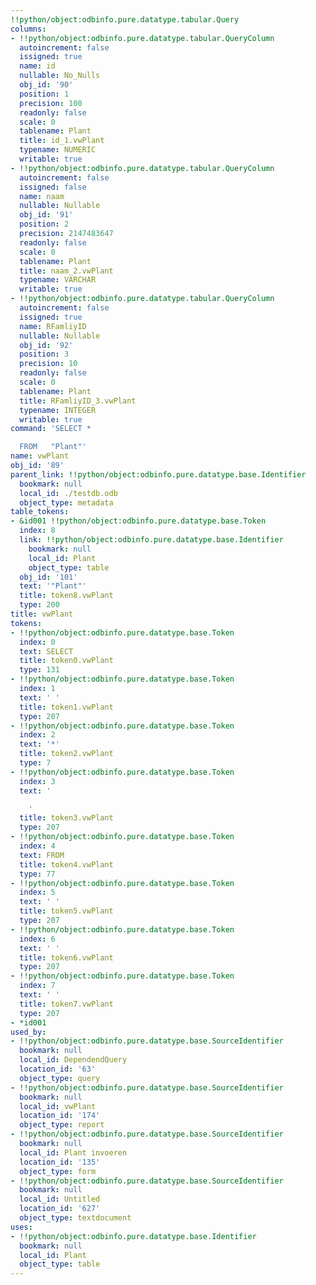 ```yaml
---
!!python/object:odbinfo.pure.datatype.tabular.Query
columns:
- !!python/object:odbinfo.pure.datatype.tabular.QueryColumn
  autoincrement: false
  issigned: true
  name: id
  nullable: No_Nulls
  obj_id: '90'
  position: 1
  precision: 100
  readonly: false
  scale: 0
  tablename: Plant
  title: id_1.vwPlant
  typename: NUMERIC
  writable: true
- !!python/object:odbinfo.pure.datatype.tabular.QueryColumn
  autoincrement: false
  issigned: false
  name: naam
  nullable: Nullable
  obj_id: '91'
  position: 2
  precision: 2147483647
  readonly: false
  scale: 0
  tablename: Plant
  title: naam_2.vwPlant
  typename: VARCHAR
  writable: true
- !!python/object:odbinfo.pure.datatype.tabular.QueryColumn
  autoincrement: false
  issigned: true
  name: RFamliyID
  nullable: Nullable
  obj_id: '92'
  position: 3
  precision: 10
  readonly: false
  scale: 0
  tablename: Plant
  title: RFamliyID_3.vwPlant
  typename: INTEGER
  writable: true
command: 'SELECT *

  FROM   "Plant"'
name: vwPlant
obj_id: '89'
parent_link: !!python/object:odbinfo.pure.datatype.base.Identifier
  bookmark: null
  local_id: ./testdb.odb
  object_type: metadata
table_tokens:
- &id001 !!python/object:odbinfo.pure.datatype.base.Token
  index: 8
  link: !!python/object:odbinfo.pure.datatype.base.Identifier
    bookmark: null
    local_id: Plant
    object_type: table
  obj_id: '101'
  text: '"Plant"'
  title: token8.vwPlant
  type: 200
title: vwPlant
tokens:
- !!python/object:odbinfo.pure.datatype.base.Token
  index: 0
  text: SELECT
  title: token0.vwPlant
  type: 131
- !!python/object:odbinfo.pure.datatype.base.Token
  index: 1
  text: ' '
  title: token1.vwPlant
  type: 207
- !!python/object:odbinfo.pure.datatype.base.Token
  index: 2
  text: '*'
  title: token2.vwPlant
  type: 7
- !!python/object:odbinfo.pure.datatype.base.Token
  index: 3
  text: '

    '
  title: token3.vwPlant
  type: 207
- !!python/object:odbinfo.pure.datatype.base.Token
  index: 4
  text: FROM
  title: token4.vwPlant
  type: 77
- !!python/object:odbinfo.pure.datatype.base.Token
  index: 5
  text: ' '
  title: token5.vwPlant
  type: 207
- !!python/object:odbinfo.pure.datatype.base.Token
  index: 6
  text: ' '
  title: token6.vwPlant
  type: 207
- !!python/object:odbinfo.pure.datatype.base.Token
  index: 7
  text: ' '
  title: token7.vwPlant
  type: 207
- *id001
used_by:
- !!python/object:odbinfo.pure.datatype.base.SourceIdentifier
  bookmark: null
  local_id: DependendQuery
  location_id: '63'
  object_type: query
- !!python/object:odbinfo.pure.datatype.base.SourceIdentifier
  bookmark: null
  local_id: vwPlant
  location_id: '174'
  object_type: report
- !!python/object:odbinfo.pure.datatype.base.SourceIdentifier
  bookmark: null
  local_id: Plant invoeren
  location_id: '135'
  object_type: form
- !!python/object:odbinfo.pure.datatype.base.SourceIdentifier
  bookmark: null
  local_id: Untitled
  location_id: '627'
  object_type: textdocument
uses:
- !!python/object:odbinfo.pure.datatype.base.Identifier
  bookmark: null
  local_id: Plant
  object_type: table
---
```

